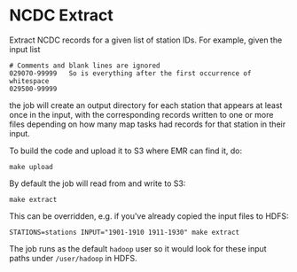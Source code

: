 # NCDC Extract

Extract NCDC records for a given list of station IDs. For example, given the input list
```
# Comments and blank lines are ignored
029070-99999   So is everything after the first occurrence of whitespace
029500-99999
```
the job will create an output directory for each station that appears at least once in
the input, with the corresponding records written to one or more files depending on how
many map tasks had records for that station in their input. 

To build the code and upload it to S3 where EMR can find it, do:
```
make upload
```

By default the job will read from and write to S3:
```
make extract
```

This can be overridden, e.g. if you've already copied the input files to HDFS:
```
STATIONS=stations INPUT="1901-1910 1911-1930" make extract
```

The job runs as the default `hadoop` user so it would look for these input paths
under `/user/hadoop` in HDFS.
